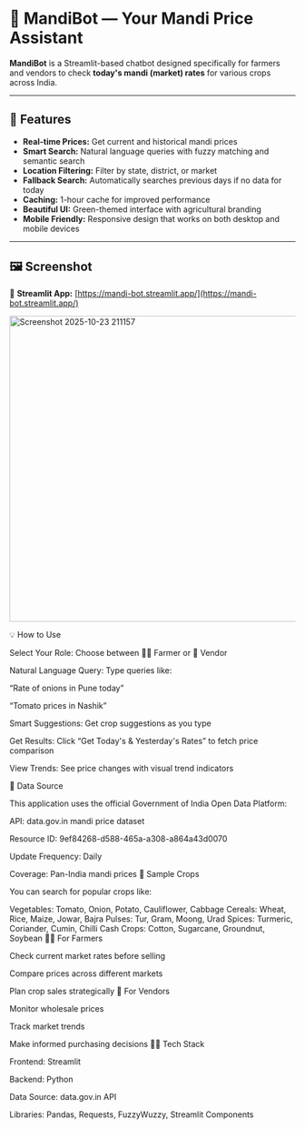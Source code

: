 # 🌾 MandiBot — Your Mandi Price Assistant

**MandiBot** is a Streamlit-based chatbot designed specifically for farmers and vendors to check **today's mandi (market) rates** for various crops across India.  

---

## 🚀 Features  

- **Real-time Prices:** Get current and historical mandi prices  
- **Smart Search:** Natural language queries with fuzzy matching and semantic search  
- **Location Filtering:** Filter by state, district, or market  
- **Fallback Search:** Automatically searches previous days if no data for today  
- **Caching:** 1-hour cache for improved performance  
- **Beautiful UI:** Green-themed interface with agricultural branding  
- **Mobile Friendly:** Responsive design that works on both desktop and mobile devices  

---

## 🖼️ Screenshot  

🔗 **Streamlit App:** [https://mandi-bot.streamlit.app/](https://mandi-bot.streamlit.app/)  

<img width="1343" height="538" alt="Screenshot 2025-10-23 211157" src="https://github.com/user-attachments/assets/36deb646-9a99-4462-971d-15076f9b3202" />
  
💡 How to Use

Select Your Role: Choose between 👨‍🌾 Farmer or 🏬 Vendor

Natural Language Query: Type queries like:

“Rate of onions in Pune today”

“Tomato prices in Nashik”

Smart Suggestions: Get crop suggestions as you type

Get Results: Click “Get Today's & Yesterday's Rates” to fetch price comparison

View Trends: See price changes with visual trend indicators

🧩 Data Source

This application uses the official Government of India Open Data Platform:

API: data.gov.in mandi price dataset

Resource ID: 9ef84268-d588-465a-a308-a864a43d0070

Update Frequency: Daily

Coverage: Pan-India mandi prices
🌱 Sample Crops

You can search for popular crops like:

Vegetables: Tomato, Onion, Potato, Cauliflower, Cabbage
Cereals: Wheat, Rice, Maize, Jowar, Bajra
Pulses: Tur, Gram, Moong, Urad
Spices: Turmeric, Coriander, Cumin, Chilli
Cash Crops: Cotton, Sugarcane, Groundnut, Soybean
👨‍🌾 For Farmers

Check current market rates before selling

Compare prices across different markets

Plan crop sales strategically
🏬 For Vendors

Monitor wholesale prices

Track market trends

Make informed purchasing decisions
🧑‍💻 Tech Stack

Frontend: Streamlit

Backend: Python

Data Source: data.gov.in API

Libraries: Pandas, Requests, FuzzyWuzzy, Streamlit Components
